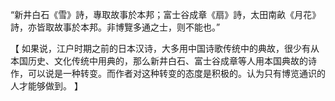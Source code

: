 “新井白石《雪》詩，專取故事於本邦；富士谷成章《扇》詩，太田南畝《月花》詩，亦皆取故事於本邦。非博覽多通之士，则不能也。”

【
如果说，江户时期之前的日本汉诗，大多用中国诗歌传统中的典故，很少有从本国历史、文化传统中用典的，那么新井白石、富士谷成章等人用本国典故的诗作，可以说是一种转变。而作者对这种转变的态度是积极的。认为只有博览通识的人才能够做到。
】